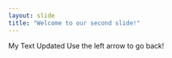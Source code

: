 ```yaml
---
layout: slide
title: "Welcome to our second slide!"
---
```

My Text Updated
Use the left arrow to go back!
